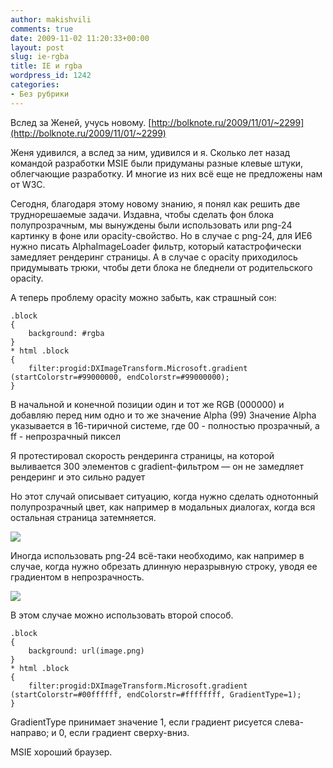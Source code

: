 ```yaml
---
author: makishvili
comments: true
date: 2009-11-02 11:20:33+00:00
layout: post
slug: ie-rgba
title: IE и rgba
wordpress_id: 1242
categories:
- Без рубрики
---
```


Вслед за Женей, учусь новому.
[http://bolknote.ru/2009/11/01/~2299](http://bolknote.ru/2009/11/01/~2299)

Женя удивился, а вслед за ним, удивился и я. Сколько лет назад командой разработки MSIE были придуманы разные клевые штуки, облегчающие разработку. И многие из них всё еще не предложены нам от W3C.

Сегодня, благодаря этому новому знанию, я понял как решить две труднорешаемые задачи. Издавна, чтобы сделать фон блока полупрозрачным, мы вынуждены были использовать или png-24 картинку в фоне или opacity-свойство. Но в случае с png-24, для ИЕ6 нужно писать AlphaImageLoader фильтр, который катастрофически замедляет рендеринг страницы. А в случае с opacity приходилось придумывать трюки, чтобы дети блока не бледнели от родительского opacity.

А теперь проблему opacity можно забыть, как страшный сон:

    
    .block
    {
        background: #rgba
    }
    * html .block
    {
        filter:progid:DXImageTransform.Microsoft.gradient (startColorstr=#99000000, endColorstr=#99000000);
    }


В начальной и конечной позиции один и тот же RGB (000000) и добавляю перед ним одно и то же значение Alpha (99)
Значение Alpha указывается в 16-тиричной системе, где 00 - полностью прозрачный, а ff - непрозрачный пиксел

Я протестировал скорость рендеринга страницы, на которой выливается 300 элементов с gradient-фильтром — он не замедляет рендеринг и это сильно радует

Но этот случай описывает ситуацию, когда нужно сделать однотонный полупрозрачный цвет, как например в модальных диалогах, когда вся остальная страница затемняется.

![](http://makishvili.com/images/post/2009-11-02-ie-rgba/modal.png)


Иногда использовать png-24 всё-таки необходимо, как например в случае, когда нужно обрезать длинную неразрывную строку, уводя ее градиентом в непрозрачность. 

![](http://makishvili.com/images/post/2009-11-02-ie-rgba/fade.png)

В этом случае можно использовать второй способ.

    
    .block
    {
        background: url(image.png)
    }
    * html .block
    {
        filter:progid:DXImageTransform.Microsoft.gradient (startColorstr=#00ffffff, endColorstr=#ffffffff, GradientType=1);
    }



GradientType принимает значение 1, если градиент рисуется слева-направо; и 0, если градиент сверху-вниз.

MSIE хороший браузер.
